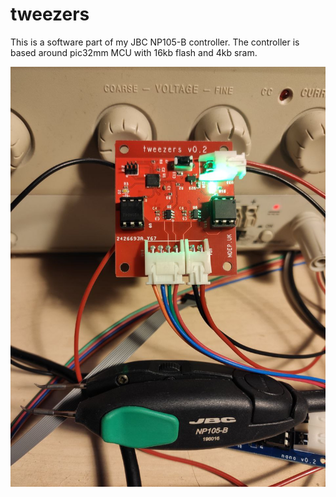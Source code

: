 # tweezers

This is a software part of my JBC NP105-B controller.
The controller is based around pic32mm MCU with 16kb flash and 4kb sram.

![alt text](https://raw.githubusercontent.com/machdep/tweezers/main/images/tweezers_v0.2.jpg)
